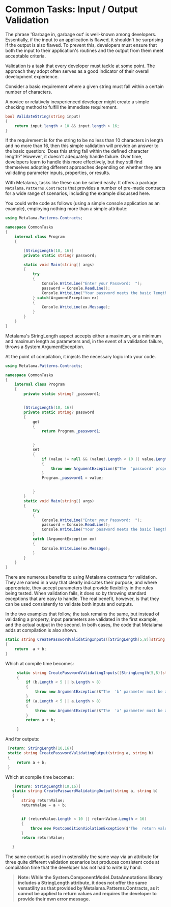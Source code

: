 # Common Tasks: Input / Output Validation

The phrase 'Garbage in, garbage out' is well-known among developers. Essentially, if the input to an application is flawed, it shouldn't be surprising if the output is also flawed. To prevent this, developers must ensure that both the input to their application's routines and the output from them meet acceptable criteria.

Validation is a task that every developer must tackle at some point. The approach they adopt often serves as a good indicator of their overall development experience.

Consider a basic requirement where a given string must fall within a certain number of characters.

A novice or relatively inexperienced developer might create a simple checking method to fulfill the immediate requirement.

```c#
bool ValidateString(string input)
{
    return input.length < 10 && input.length > 16;
}
```

If the requirement is for the string to be no less than 10 characters in length and no more than 16, then this simple validation will provide an answer to the basic question: 'Does this string fall within the defined character length?' However, it doesn't adequately handle failure. Over time, developers learn to handle this more effectively, but they still find themselves adopting different approaches depending on whether they are validating parameter inputs, properties, or results.

With Metalama, tasks like these can be solved easily. It offers a package `Metalama.Patterns.Contracts` that provides a number of pre-made contracts for a wide range of scenarios, including the example discussed here.

You could write code as follows (using a simple console application as an example), employing nothing more than a simple attribute:

```c#
using Metalama.Patterns.Contracts;

namespace CommonTasks
{
    internal class Program
    {

        [StringLength(10, 16)]
        private static string? password;

        static void Main(string[] args)
        {
            try
            {
                Console.WriteLine("Enter your Password:  ");
                password = Console.ReadLine();
                Console.WriteLine("Your password meets the basic length requirement.");
            } catch(ArgumentException ex)
            {
                Console.WriteLine(ex.Message);
            }
        }
    }
}
```

Metalama's StringLength aspect accepts either a maximum, or a minimum and maximum length as parameters and, in the event of a validation failure, throws a System.ArgumentException.

At the point of compilation, it injects the necessary logic into your code.

```c#
using Metalama.Patterns.Contracts;

namespace CommonTasks
{
    internal class Program
    {
        private static string? _password1;


        [StringLength(10, 16)]
        private static string? password
        {
            get
            {
                return Program._password1;


            }
            set
            {
                if (value != null && (value!.Length < 10 || value.Length > 16))
                {
                    throw new ArgumentException($"The  'password' property must be a string with length between {10} and {16}.", "value");
                }
                Program._password1 = value;


            }
        }
        static void Main(string[] args)
        {
            try
            {
                Console.WriteLine("Enter your Password:  ");
                password = Console.ReadLine();
                Console.WriteLine("Your password meets the basic length requirement.");
            }
            catch (ArgumentException ex)
            {
                Console.WriteLine(ex.Message);
            }
        }
    }
}
```

There are numerous benefits to using Metalama contracts for validation. They are named in a way that clearly indicates their purpose, and where appropriate, they accept parameters that provide flexibility in the rules being tested. When validation fails, it does so by throwing standard exceptions that are easy to handle. The real benefit, however, is that they can be used consistently to validate both inputs and outputs.

In the two examples that follow, the task remains the same, but instead of validating a property, input parameters are validated in the first example, and the actual output in the second. In both cases, the code that Metalama adds at compilation is also shown.

```c#
static string CreatePasswordValidatingInputs([StringLength(5,8)]string a, [StringLength(5, 8)] string b)
{
    return  a + b;
}
```

Which at compile time becomes:

```c#
     static string CreatePasswordValidatingInputs([StringLength(5,8)]string a, [StringLength(5, 8)] string b)
     {
         if (b.Length < 5 || b.Length > 8)
         {
             throw new ArgumentException($"The  'b' parameter must be a string with length between {5} and {8}.", "b");
         }
         if (a.Length < 5 || a.Length > 8)
         {
             throw new ArgumentException($"The  'a' parameter must be a string with length between {5} and {8}.", "a");
         }
         return a + b;

     }
```

And for outputs:

```c#
 [return: StringLength(10,16)]
 static string CreatePasswordValidatingOutput(string a, string b)
 {
     return a + b;
 }
```

Which at compile time becomes:

```c#
    [return: StringLength(10,16)]
   static string CreatePasswordValidatingOutput(string a, string b)
   {
       string returnValue;
       returnValue = a + b;


       if (returnValue.Length < 10 || returnValue.Length > 16)
       {
           throw new PostconditionViolationException($"The  return value must be a string with length between {10} and {16}.");
       }
       return returnValue;

   }
```

The same contract is used in ostensibly the same way via an attribute for three quite different validation scenarios but produces consistent code at compilation time that the developer has not had to write by hand.

> **Note: While the System.ComponentModel.DataAnnotations library includes a StringLength attribute, it does not offer the same versatility as that provided by Metalama.Patterns.Contracts, as it cannot be applied to return values and requires the developer to provide their own error message.**

